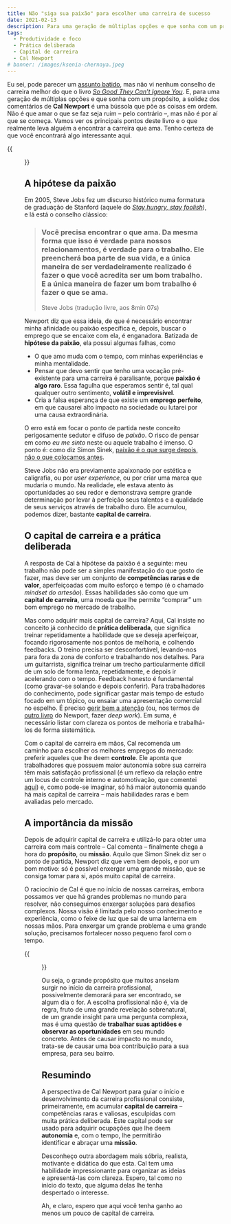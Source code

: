 ```yaml
---
title: Não "siga sua paixão" para escolher uma carreira de sucesso
date: 2021-02-13
description: Para uma geração de múltiplas opções e que sonha com um propósito, os conselhos de carreira de Cal Newport formam uma bússola que põe as coisas em ordem.
tags:
  - Produtividade e foco
  - Prática deliberada
  - Capital de carreira
  - Cal Newport
# banner: /images/ksenia-chernaya.jpeg
---
```


Eu sei, pode parecer um [assunto batido](https://www.gazetadopovo.com.br/vozes/voce-amanha/siga-sua-paixao-e-um-pessimo-conselho-de-carreira/), mas não vi nenhum conselho de carreira melhor do que o livro *[So Good They Can’t Ignore You](https://www.amazon.com/gp/product/1455509124/ref=as_li_qf_asin_il_tl?ie=UTF8&tag=stuhac-20&creative=9325&linkCode=as2&creativeASIN=1455509124&linkId=ad420ef1e8cfd751a3b725c0ba8ee0bb)*. E, para uma geração de múltiplas opções e que sonha com um propósito, a solidez dos comentários de **Cal Newport** é uma bússola que põe as coisas em ordem. Não é que amar o que se faz seja ruim – pelo contrário –, mas não é por aí que se começa. Vamos ver os principais pontos deste livro e o que realmente leva alguém a encontrar a carreira que ama. Tenho certeza de que você encontrará algo interessante aqui.

{{<figure src="/images/capa-so-good.png" style="border-radius: 10px;" captionPosition="center" captionStyle="color: gray;">}}

## A hipótese da paixão

Em 2005, Steve Jobs fez um discurso histórico numa formatura de graduação de Stanford (aquele do *[Stay hungry, stay foolish](https://www.youtube.com/watch?v=yw5fuDMblYg)*), e lá está o conselho clássico:

> ### Você precisa encontrar o que ama. Da mesma forma que isso é verdade para nossos relacionamentos, é verdade para o trabalho. Ele preencherá boa parte de sua vida, e a única maneira de ser verdadeiramente realizado é fazer o que você acredita ser um bom trabalho. E a única maneira de fazer um bom trabalho é fazer o que se ama.
> Steve Jobs (tradução livre, aos 8min 07s)

Newport diz que essa ideia, de que é necessário encontrar minha afinidade ou paixão específica e, depois, buscar o emprego que se encaixe com ela, é enganadora. Batizada de **hipótese da paixão**, ela possui algumas falhas, como

- O que amo muda com o tempo, com minhas experiências e minha mentalidade.
- Pensar que devo sentir que tenho uma vocação pré-existente para uma carreira é paralisante, porque **paixão é algo raro**. Essa fagulha que esperamos sentir é, tal qual qualquer outro sentimento, **volátil e imprevisível**.
- Cria a falsa esperança de que existe um **emprego perfeito**, em que causarei alto impacto na sociedade ou lutarei por uma causa extraordinária.

O erro está em focar o ponto de partida neste conceito perigosamente sedutor e difuso de *paixão*. O risco de pensar em como *eu me sinto* neste ou aquele trabalho é imenso. O ponto é: como diz Simon Sinek, [paixão é o que surge depois, não o que colocamos antes](https://www.youtube.com/watch?v=zoMQaru8zU4).

Steve Jobs não era previamente apaixonado por estética e caligrafia, ou por *user experience*, ou por criar uma marca que mudaria o mundo. Na realidade, ele estava atento às oportunidades ao seu redor e demonstrava sempre grande determinação por levar à perfeição seus talentos e a qualidade de seus serviços através de trabalho duro. Ele acumulou, podemos dizer, bastante **capital de carreira**.

## O capital de carreira e a prática deliberada

A resposta de Cal à hipótese da paixão é a seguinte: meu trabalho não pode ser a simples manifestação do que gosto de fazer, mas deve ser um conjunto de **competências raras e de valor**, aperfeiçoadas com muito esforço e tempo (é o chamado *mindset do artesão*). Essas habilidades são como que um **capital de carreira**, uma moeda que lhe permite “comprar” um bom emprego no mercado de trabalho.

Mas como adquirir mais capital de carreira? Aqui, Cal insiste no conceito já conhecido de **prática deliberada**, que significa treinar repetidamente a habilidade que se deseja aperfeiçoar, focando rigorosamente nos pontos de melhoria, e colhendo feedbacks. O treino precisa ser desconfortável, levando-nos para fora da zona de conforto e trabalhando nos detalhes. Para um guitarrista, significa treinar um trecho particularmente difícil de um solo de forma lenta, repetidamente, e depois ir acelerando com o tempo. Feedback honesto é fundamental (como gravar-se solando e depois conferir). Para trabalhadores do conhecimento, pode significar gastar mais tempo de estudo focado em um tópico, ou ensaiar uma apresentação comercial no espelho. É preciso [gerir bem a atenção](posts/20210123-mude-sua-visao-sobre-gestao-de-tempo.html) (ou, nos termos de [outro livro](https://www.amazon.com.br/dp/B00X7D8X8S/ref=dp-kindle-redirect?_encoding=UTF8&btkr=1) do Newport, fazer *deep work*). Em suma, é necessário listar com clareza os pontos de melhoria e trabalhá-los de forma sistemática.

Com o capital de carreira em mãos, Cal recomenda um caminho para escolher os melhores empregos do mercado: preferir aqueles que lhe deem **controle**. Ele aponta que trabalhadores que possuem maior autonomia sobre sua carreira têm mais satisfação profissional (é um reflexo da relação entre um locus de controle interno e automotivação, que comentei [aqui](/posts/20210101-quem-sao-seus-concorrentes.html)) e, como pode-se imaginar, só há maior autonomia quando há mais capital de carreira – mais habilidades raras e bem avaliadas pelo mercado.

## A importância da missão

Depois de adquirir capital de carreira e utilizá-lo para obter uma carreira com mais controle – Cal comenta – finalmente chega a hora do **propósito**, ou **missão**. Aquilo que Simon Sinek diz ser o ponto de partida, Newport diz que vem bem depois, e por um bom motivo: só é possível enxergar uma grande missão, que se consiga tomar para si, após muito capital de carreira.

O raciocínio de Cal é que no início de nossas carreiras, embora possamos ver que há grandes problemas no mundo para resolver, não conseguimos enxergar soluções para desafios complexos. Nossa visão é limitada pelo nosso conhecimento e experiência, como o feixe de luz que sai de uma lanterna em nossas mãos. Para enxergar um grande problema e uma grande solução, precisamos fortalecer nosso pequeno farol com o tempo.

{{<figure src="/images/ferdinand-stohr-unsplash.jpg" caption="*À medida que aperfeiçoamos nosso conhecimento e técnica, o feixe de luz de nossa visão alcança mais longe. Podemos enxergar com mais clareza onde e como contribuir com o mundo.*" style="border-radius: 10px;" captionPosition="center" captionStyle="color: gray;">}}

Ou seja, o grande propósito que muitos anseiam surgir no início da carreira profissional, possivelmente demorará para ser encontrado, se algum dia o for. A escolha profissional não é, via de regra, fruto de uma grande revelação sobrenatural, de um grande insight para uma pergunta complexa, mas é uma questão de **trabalhar suas aptidões e observar as oportunidades** em seu mundo concreto. Antes de causar impacto no mundo, trata-se de causar uma boa contribuição para a sua empresa, para seu bairro.

## Resumindo

A perspectiva de Cal Newport para guiar o início e desenvolvimento da carreira profissional consiste, primeiramente, em acumular **capital de carreira** – competências raras e valiosas, esculpidas com muita prática deliberada. Este capital pode ser usado para adquirir ocupações que lhe deem **autonomia** e, com o tempo, lhe permitirão identificar e abraçar uma **missão**.

Desconheço outra abordagem mais sóbria, realista, motivante e didática do que esta. Cal tem uma habilidade impressionante para organizar as ideias e apresentá-las com clareza. Espero, tal como no início do texto, que alguma delas lhe tenha despertado o interesse.

Ah, e claro, espero que aqui você tenha ganho ao menos um pouco de capital de carreira.